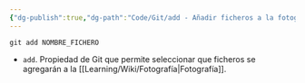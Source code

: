 ```yaml
---
{"dg-publish":true,"dg-path":"Code/Git/add - Añadir ficheros a la fotografía en Git.md","permalink":"/code/git/add-anadir-ficheros-a-la-fotografia-en-git/","created":"2024-03-27T16:18","updated":"2024-03-27T16:58"}
---
```


```shell
git add NOMBRE_FICHERO
```
- `add`. Propiedad de Git que permite seleccionar que ficheros se agregarán a la [[Learning/Wiki/Fotografía\|Fotografía]].